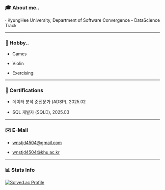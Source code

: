 ### :mortar_board: About me..
· KyungHee University, Department of Software Convergence - DataScience Track

----

### :running: Hobby..
- Games

- Violin

- Exercising

---
### 🏅 Certifications ###
- 데이터 분석 준전문가 (ADSP), 2025.02

- SQL 개발자 (SQLD), 2025.03

---
### ✉️ E-Mail ###
- wnstjd4504@gmail.com

- wnstjd4504@khu.ac.kr

<!--
**HongJunseong/HongJunseong** is a ✨ _special_ ✨ repository because its `README.md` (this file) appears on your GitHub profile.

Here are some ideas to get you started:

### 📚 I can 
- 🔭 I’m currently working on ...
- 🌱 I’m currently learning ...
- 👯 I’m looking to collaborate on ...
- 🤔 I’m looking for help with ...
- 💬 Ask me about ...
- 📫 How to reach me: ...
- 😄 Pronouns: ...
- ⚡ Fun fact: ...
-->

---

### 📊 Stats Info

[![Solved.ac Profile](http://mazassumnida.wtf/api/v2/generate_badge?boj=wnstjd4504)](https://solved.ac/wnstjd4504/)
